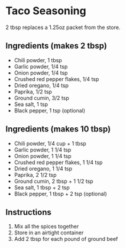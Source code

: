 # Taco Seasoning

2 tbsp replaces a 1.25oz packet from the store.

## Ingredients (makes 2 tbsp)

- Chili powder, 1 tbsp
- Garlic powder, 1/4 tsp
- Onion powder, 1/4 tsp
- Crushed red pepper flakes, 1/4 tsp
- Dried oregano, 1/4 tsp
- Paprika, 1/2 tsp
- Ground cumin, 3/2 tsp
- Sea salt, 1 tsp
- Black pepper, 1 tsp (optional)

## Ingredients (makes 10 tbsp)

- Chili powder, 1/4 cup + 1 tbsp
- Garlic powder, 1 1/4 tsp
- Onion powder, 1 1/4 tsp
- Crushed red pepper flakes, 1 1/4 tsp
- Dried oregano, 1 1/4 tsp
- Paprika, 2 1/2 tsp
- Ground cumin, 2 tbsp + 1 1/2 tsp
- Sea salt, 1 tbsp + 2 tsp
- Black pepper, 1 tbsp + 2 tsp (optional)

## Instructions

1. Mix all the spices together
2. Store in an airtight container
3. Add 2 tbsp for each pound of ground beef